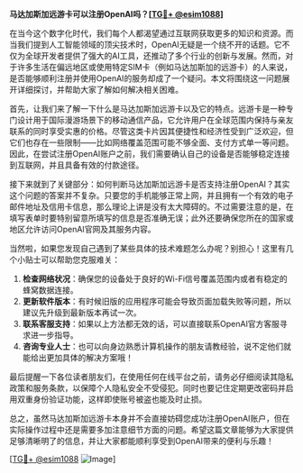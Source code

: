 **马达加斯加远游卡可以注册OpenAI吗？[[TG💪+ @esim1088](https://t.me/s/esim1088)]**

在当今这个数字化时代，我们每个人都渴望通过互联网获取更多的知识和资源。而当我们提到人工智能领域的顶尖技术时，OpenAI无疑是一个绕不开的话题。它不仅为全球开发者提供了强大的AI工具，还推动了多个行业的创新与发展。然而，对于许多生活在偏远地区或使用特定SIM卡（例如马达加斯加的远游卡）的人来说，是否能够顺利注册并使用OpenAI的服务却成了一个疑问。本文将围绕这一问题展开详细探讨，并帮助大家了解如何解决相关困难。

首先，让我们来了解一下什么是马达加斯加远游卡以及它的特点。远游卡是一种专门设计用于国际漫游场景下的移动通信产品，它允许用户在全球范围内保持与亲友联系的同时享受实惠的价格。尽管这类卡片因其便捷性和经济性受到广泛欢迎，但它们也存在一些限制——比如网络覆盖范围可能不够全面、支付方式单一等问题。因此，在尝试注册OpenAI账户之前，我们需要确认自己的设备是否能够稳定连接到互联网，并且具备有效的付款途径。

接下来就到了关键部分：如何判断马达加斯加远游卡是否支持注册OpenAI？其实这个问题的答案并不复杂。只要您的手机能够正常上网，并且拥有一个有效的电子邮件地址及信用卡信息，那么理论上讲是没有太大障碍的。不过需要注意的是，在填写表单时要特别留意所填写的信息是否准确无误；此外还要确保您所在的国家或地区允许访问OpenAI官网及其服务内容。

当然啦，如果您发现自己遇到了某些具体的技术难题怎么办呢？别担心！这里有几个小贴士可以帮助您克服难关：

1. **检查网络状况**：确保您的设备处于良好的Wi-Fi信号覆盖范围内或者有稳定的蜂窝数据连接。
2. **更新软件版本**：有时候旧版的应用程序可能会导致页面加载失败等问题，所以建议先升级到最新版本再试一次。
3. **联系客服支持**：如果以上方法都无效的话，可以直接联系OpenAI官方客服寻求进一步指导。
4. **咨询专业人士**：也可以向身边熟悉计算机操作的朋友请教经验，说不定他们就能给出更加具体的解决方案哦！

最后提醒一下各位读者朋友们，在使用任何在线平台之前，请务必仔细阅读其隐私政策和服务条款，以保障个人隐私安全不受侵犯。同时也要记住定期更改密码并启用双重身份验证功能，这样即使账号被盗也能及时止损。

总之，虽然马达加斯加远游卡本身并不会直接妨碍您成功注册OpenAI账户，但在实际操作过程中还是需要多加注意细节方面的问题。希望这篇文章能够为大家提供足够清晰明了的信息，并让大家都能顺利享受到OpenAI带来的便利与乐趣！

[[TG💪+ @esim1088](https://t.me/s/esim1088) ![Image](https://i.postimg.cc/4NQfJmqS/Snipaste-2025-05-13-00-14-12.png)]